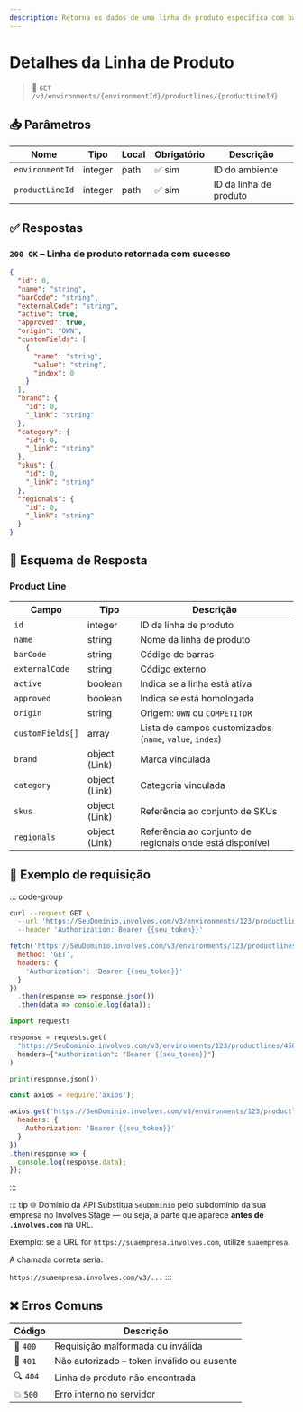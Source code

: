 ```yaml
---
description: Retorna os dados de uma linha de produto específica com base em seu ID.
---
```


# Detalhes da Linha de Produto

> 🔗 `GET /v3/environments/{environmentId}/productlines/{productLineId}`


## 📥 Parâmetros

| Nome            | Tipo    | Local | Obrigatório | Descrição              |
|-----------------|---------|--------|--------------|------------------------|
| `environmentId` | integer | path   | ✅ sim       | ID do ambiente         |
| `productLineId` | integer | path   | ✅ sim       | ID da linha de produto |


## ✅ Respostas

### `200 OK` – Linha de produto retornada com sucesso

```json
{
  "id": 0,
  "name": "string",
  "barCode": "string",
  "externalCode": "string",
  "active": true,
  "approved": true,
  "origin": "OWN",
  "customFields": [
    {
      "name": "string",
      "value": "string",
      "index": 0
    }
  ],
  "brand": {
    "id": 0,
    "_link": "string"
  },
  "category": {
    "id": 0,
    "_link": "string"
  },
  "skus": {
    "id": 0,
    "_link": "string"
  },
  "regionals": {
    "id": 0,
    "_link": "string"
  }
}
```


## 🧬 Esquema de Resposta

### Product Line

| Campo           | Tipo         | Descrição                                                    |
|------------------|--------------|----------------------------------------------------------------|
| `id`             | integer      | ID da linha de produto                                        |
| `name`           | string       | Nome da linha de produto                                      |
| `barCode`        | string       | Código de barras                                              |
| `externalCode`   | string       | Código externo                                                |
| `active`         | boolean      | Indica se a linha está ativa                                  |
| `approved`       | boolean      | Indica se está homologada                                     |
| `origin`         | string       | Origem: `OWN` ou `COMPETITOR`                                 |
| `customFields[]` | array        | Lista de campos customizados (`name`, `value`, `index`)       |
| `brand`          | object (Link)| Marca vinculada                                               |
| `category`       | object (Link)| Categoria vinculada                                           |
| `skus`           | object (Link)| Referência ao conjunto de SKUs                                |
| `regionals`      | object (Link)| Referência ao conjunto de regionais onde está disponível      |


## 📘 Exemplo de requisição

::: code-group

```bash [🟢 cURL]
curl --request GET \
  --url 'https://SeuDominio.involves.com/v3/environments/123/productlines/456' \
  --header 'Authorization: Bearer {{seu_token}}'
```

```js [🟡 JavaScript]
fetch('https://SeuDominio.involves.com/v3/environments/123/productlines/456', {
  method: 'GET',
  headers: {
    'Authorization': 'Bearer {{seu_token}}'
  }
})
  .then(response => response.json())
  .then(data => console.log(data));
```

```python [🔵 Python]
import requests

response = requests.get(
  "https://SeuDominio.involves.com/v3/environments/123/productlines/456",
  headers={"Authorization": "Bearer {{seu_token}}"}
)

print(response.json())
```

```js [🟣 Node.js]
const axios = require('axios');

axios.get('https://SeuDominio.involves.com/v3/environments/123/productlines/456', {
  headers: {
    Authorization: 'Bearer {{seu_token}}'
  }
})
.then(response => {
  console.log(response.data);
});
```

:::


::: tip 🌐 Domínio da API
Substitua `SeuDominio` pelo subdomínio da sua empresa no Involves Stage — ou seja, a parte que aparece **antes de `.involves.com`** na URL.

Exemplo: se a URL for `https://suaempresa.involves.com`, utilize `suaempresa`.

A chamada correta seria:

`https://suaempresa.involves.com/v3/...`
:::


## ❌ Erros Comuns

| Código | Descrição                                  |
|--------|--------------------------------------------|
| 🔴 `400` | Requisição malformada ou inválida          |
| 🔐 `401` | Não autorizado – token inválido ou ausente |
| 🔍 `404` | Linha de produto não encontrada            |
| 💥 `500` | Erro interno no servidor                   |
